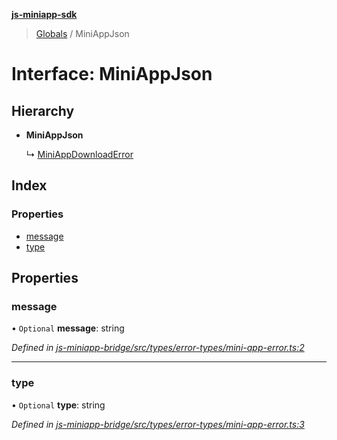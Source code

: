 **[js-miniapp-sdk](../README.md)**

> [Globals](../README.md) / MiniAppJson

# Interface: MiniAppJson

## Hierarchy

* **MiniAppJson**

  ↳ [MiniAppDownloadError](miniappdownloaderror.md)

## Index

### Properties

* [message](miniappjson.md#message)
* [type](miniappjson.md#type)

## Properties

### message

• `Optional` **message**: string

*Defined in [js-miniapp-bridge/src/types/error-types/mini-app-error.ts:2](https://github.com/rakutentech/js-miniapp/blob/2f882c8/js-miniapp-bridge/src/types/error-types/mini-app-error.ts#L2)*

___

### type

• `Optional` **type**: string

*Defined in [js-miniapp-bridge/src/types/error-types/mini-app-error.ts:3](https://github.com/rakutentech/js-miniapp/blob/2f882c8/js-miniapp-bridge/src/types/error-types/mini-app-error.ts#L3)*
